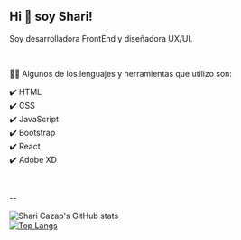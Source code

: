 ## Hi 👋 soy Shari!

<!--
**SharonCazap/SharonCazap** is a ✨ _special_ ✨ repository because its `README.md` (this file) appears on your GitHub profile. -->

Soy desarrolladora FrontEnd y diseñadora UX/UI. 

<br />

👩‍💻 Algunos de los lenguajes y herramientas que utilizo son:

✔️ HTML
<br />
✔️ CSS
<br />
✔️ JavaScript
<br />
✔️ Bootstrap
<br />
✔️ React
<br />
✔️ Adobe XD

<br />

--

![Shari Cazap's GitHub stats](https://github-readme-stats.vercel.app/api?username=sharoncazap&theme=buefy&show_icons=true&hide_border=true) 
<br />
[![Top Langs](https://github-readme-stats.vercel.app/api/top-langs/?username=sharoncazap&layout=compact&theme=buefy&hide_border=true)](https://github.com/sharoncazap/github-readme-stats)
